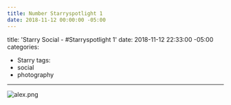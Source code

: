 ```yaml
---
title: Number Starryspotlight 1
date: 2018-11-12 00:00:00 -05:00
---
```


title: 'Starry Social - #Starryspotlight 1'
date: 2018-11-12 22:33:00 -05:00
categories:
- Starry
tags:
- social
- photography
---

![alex.png](/uploads/alex.png)